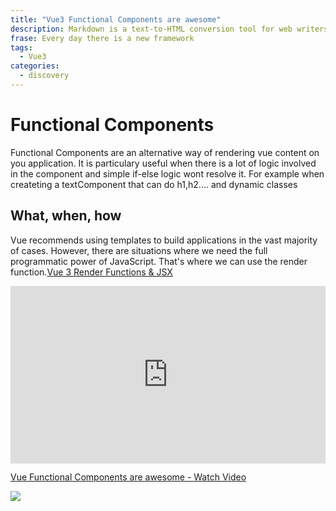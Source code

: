 ```yaml
---
title: "Vue3 Functional Components are awesome"
description: Markdown is a text-to-HTML conversion tool for web writers.
frase: Every day there is a new framework
tags:
  - Vue3
categories:
  - discovery
---
```


# Functional Components

Functional Components are an alternative way of rendering vue content on you application. It is particulary useful when there is a lot of logic involved in the component and simple if-else logic wont resolve it. For example when createting a textComponent that can do h1,h2.... and dynamic classes

## What, when, how

Vue recommends using templates to build applications in the vast majority of cases. However, there are situations where we need the full programmatic power of JavaScript. That's where we can use the render function.[Vue 3 Render Functions & JSX](https://vuejs.org/guide/extras/render-function.html)

<div style="position: relative; padding-bottom: 56.25%; height: 0;"><iframe src="https://www.loom.com/embed/9306a5f1198c4e04959913a8f85b648f" frameborder="0" webkitallowfullscreen mozallowfullscreen allowfullscreen style="position: absolute; top: 0; left: 0; width: 100%; height: 100%;"></iframe></div>

<a href="https://www.loom.com/share/9306a5f1198c4e04959913a8f85b648f">
    <p>Vue Functional Components are awesome - Watch Video</p>
    <img style="max-width:300px;" src="https://cdn.loom.com/sessions/thumbnails/9306a5f1198c4e04959913a8f85b648f-with-play.gif">
  </a>
